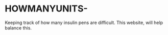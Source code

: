 # HOWMANYUNITS-
Keeping track of how many insulin pens are difficult. This website, will help balance this.

